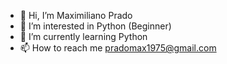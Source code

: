 - 👋 Hi, I’m Maximiliano Prado
- 👀 I’m interested in Python (Beginner)
- 🌱 I’m currently learning Python
- 📫 How to reach me pradomax1975@gmail.com

<!---
prado1975/prado1975 is a ✨ special ✨ repository because its `README.md` (this file) appears on your GitHub profile.
You can click the Preview link to take a look at your changes.
--->
